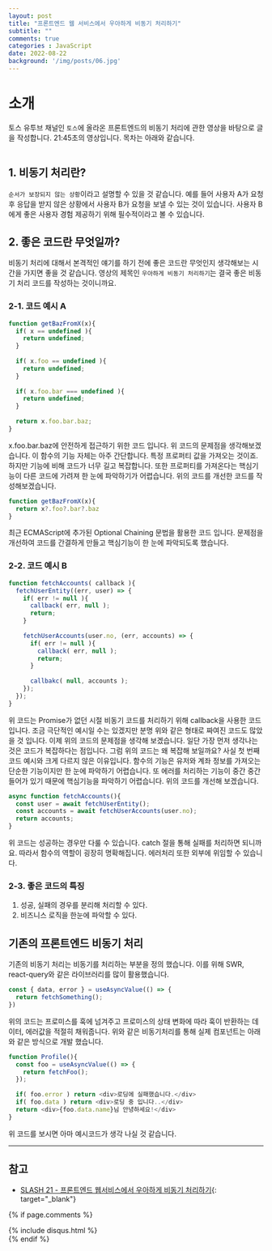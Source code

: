 ```yaml
---
layout: post
title: "프론트엔드 웹 서비스에서 우아하게 비동기 처리하기"
subtitle: ""
comments: true
categories : JavaScript
date: 2022-08-22
background: '/img/posts/06.jpg'
---
```


# 소개
토스 유투브 채널인 `토스`에 올라온 프론트엔드의 비동기 처리에 관한 영상을 바탕으로 글을 작성합니다.
21:45초의 영상입니다.
목차는 아래와 같습니다.
```
```

## 1. 비동기 처리란?
`순서가 보장되지 않는 상황`이라고 설명할 수 있을 것 같습니다.
예를 들어 사용자 A가 요청 후 응답을 받지 않은 상황에서 사용자 B가 요청을 보낼 수 있는 것이 있습니다.
사용자 B에게 좋은 사용자 경험 제공하기 위해 필수적이라고 볼 수 있습니다.

## 2. 좋은 코드란 무엇일까?
비동기 처리에 대해서 본격적인 얘기를 하기 전에 좋은 코드란 무엇인지 생각해보는 시간을 가지면 좋을 것 같습니다.
영상의 제목인 `우아하게 비동기 처리하기`는 결국 좋은 비동기 처리 코드를 작성하는 것이니까요.

### 2-1. 코드 예시 A
```javascript
function getBazFromX(x){
  if( x == undefined ){
    return undefined;
  }
  
  if( x.foo == undefined ){
    return undefined;
  }
  
  if( x.foo.bar === undefined ){
    return undefined;
  }
  
  return x.foo.bar.baz;
}
```
x.foo.bar.baz에 안전하게 접근하기 위한 코드 입니다.
위 코드의 문제점을 생각해보겠습니다.
이 함수의 기능 자체는 아주 간단합니다.
특정 프로퍼티 값을 가져오는 것이죠.
하지만 기능에 비해 코드가 너무 길고 복잡합니다.
또한 프로퍼티를 가져온다는 핵심기능이 다른 코드에 가려져 한 눈에 파악하기가 어렵습니다.
위의 코드를 개선한 코드를 작성해보겠습니다.
```javascript
function getBazFromX(x){
  return x?.foo?.bar?.baz
}
```
최근 ECMAScript에 추가된 Optional Chaining 문법을 활용한 코드 입니다.
문제점을 개선하여 코드를 간결하게 만들고 핵심기능이 한 눈에 파악되도록 했습니다.

### 2-2. 코드 예시 B
```javascript
function fetchAccounts( callback ){
  fetchUserEntity((err, user) => {
    if( err != null ){
      callback( err, null );
      return;
    }
    
    fetchUserAccounts(user.no, (err, accounts) => {
      if( err != null ){
        callback( err, null );
        return;
      }
      
      callbakc( null, accounts );
    });
  });
}
```
위 코드는 Promise가 없던 시절 비동기 코드를 처리하기 위해 callback을 사용한 코드입니다.
조금 극단적인 예시일 수는 있겠지만 분명 위와 같은 형태로 짜여진 코드도 많았을 것 입니다.
이제 위의 코드의 문제점을 생각해 보겠습니다.
일단 가장 먼저 생각나는 것은 코드가 복잡하다는 점입니다. 
그럼 위의 코드는 왜 복잡해 보일까요?
사실 첫 번째 코드 예시와 크게 다르지 않은 이유입니다.
함수의 기능은 유저와 계좌 정보를 가져오는 단순한 기능이지만 한 눈에 파악하기 어렵습니다.
또 에러를 처리하는 기능이 중간 중간 들어가 있기 때문에 핵심기능을 파악하기 어렵습니다.
위의 코드를 개선해 보겠습니다.
```javascript
async function fetchAccounts(){
  const user = await fetchUserEntity();
  const accounts = await fetchUserAccounts(user.no);
  return accounts;
}
```
위 코드는 성공하는 경우만 다룰 수 있습니다. catch 절을 통해 실패를 처리하면 되니까요.
따라서 함수의 역할이 굉장히 명확해집니다.
에러처리 또한 외부에 위임할 수 있습니다.

### 2-3. 좋은 코드의 특징
1. 성공, 실패의 경우를 분리해 처리할 수 있다.
2. 비즈니스 로직을 한눈에 파악할 수 있다.

## 기존의 프론트엔드 비동기 처리
기존의 비동기 처리는 비동기를 처리하는 부분을 정의 했습니다.
이를 위해 SWR, react-query와 같은 라이브러리를 많이 활용했습니다.
```javascript
const { data, error } = useAsyncValue(() => {
  return fetchSomething();
})
```
위의 코드는 프로미스를 훅에 넘겨주고 프로미스의 상태 변화에 따라 훅이 반환하는 데이터, 에러값을 적절히 채워줍니다.
위와 같은 비동기처리를 통해 실제 컴포넌트는 아래와 같은 방식으로 개발 했습니다.
```javascript
function Profile(){
  const foo = useAsyncValue(() => {
    return fetchFoo();
  });
  
  if( foo.error ) return <div>로딩에 실패했습니다.</div>
  if( foo.data ) return <div>로딩 중 입니다..</div>
  return <div>{foo.data.name}님 안녕하세요!</div>
}
```
위 코드를 보시면 아마 예시코드가 생각 나실 것 같습니다.



---
## 참고
- [SLASH 21 - 프론트엔드 웹서비스에서 우아하게 비동기 처리하기](https://m.youtube.com/watch?v=FvRtoViujGg){: target="_blank"}


{% if page.comments %}
<div id="post-disqus" class="container">
{% include disqus.html %}
</div>
{% endif %}
